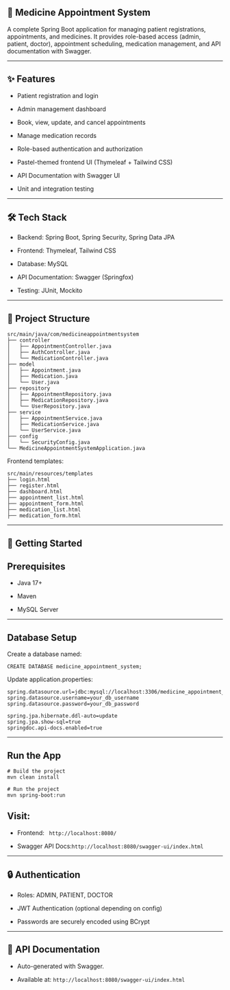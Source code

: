## 🏥 Medicine Appointment System

A complete Spring Boot application for managing patient registrations, appointments, and medicines.
It provides role-based access (admin, patient, doctor), appointment scheduling, medication management, and API documentation with Swagger.

---
## ✨ Features

- Patient registration and login

- Admin management dashboard

- Book, view, update, and cancel appointments

- Manage medication records

- Role-based authentication and authorization

- Pastel-themed frontend UI (Thymeleaf + Tailwind CSS)

- API Documentation with Swagger UI

- Unit and integration testing

---

## 🛠️ Tech Stack

- Backend: Spring Boot, Spring Security, Spring Data JPA

- Frontend: Thymeleaf, Tailwind CSS

- Database: MySQL

- API Documentation: Swagger (Springfox)

- Testing: JUnit, Mockito

---

## 📂 Project Structure

```
src/main/java/com/medicineappointmentsystem
├── controller
│   ├── AppointmentController.java
│   ├── AuthController.java
│   └── MedicationController.java
├── model
│   ├── Appointment.java
│   ├── Medication.java
│   └── User.java
├── repository
│   ├── AppointmentRepository.java
│   ├── MedicationRepository.java
│   └── UserRepository.java
├── service
│   ├── AppointmentService.java
│   ├── MedicationService.java
│   └── UserService.java
├── config
│   └── SecurityConfig.java
└── MedicineAppointmentSystemApplication.java
```
Frontend templates:
```
src/main/resources/templates
├── login.html
├── register.html
├── dashboard.html
├── appointment_list.html
├── appointment_form.html
├── medication_list.html
├── medication_form.html
```

---
## 🚀 Getting Started

## Prerequisites

- Java 17+

- Maven

- MySQL Server
  
---

## Database Setup

Create a database named:
```
CREATE DATABASE medicine_appointment_system;
```

Update application.properties:
```
spring.datasource.url=jdbc:mysql://localhost:3306/medicine_appointment_system
spring.datasource.username=your_db_username
spring.datasource.password=your_db_password

spring.jpa.hibernate.ddl-auto=update
spring.jpa.show-sql=true
springdoc.api-docs.enabled=true
```
---

## Run the App
```
# Build the project
mvn clean install

# Run the project
mvn spring-boot:run
```

## Visit:

- Frontend: ``` http://localhost:8080/```

- Swagger API Docs:``` http://localhost:8080/swagger-ui/index.html ```

---

## 🔒 Authentication

- Roles: ADMIN, PATIENT, DOCTOR

- JWT Authentication (optional depending on config)

- Passwords are securely encoded using BCrypt
---

## 📃 API Documentation

- Auto-generated with Swagger.

- Available at:
```http://localhost:8080/swagger-ui/index.html```




